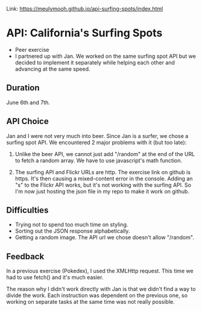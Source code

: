 Link: https://meulymooh.github.io/api-surfing-spots/index.html

# API: California's Surfing Spots

* Peer exercise
* I partnered up with Jan. We worked on the same surfing spot API but we decided to implement it separately while helping each other and advancing at the same speed.

## Duration

June 6th and 7th. 

## API Choice

Jan and I were not very much into beer. Since Jan is a surfer, we chose a surfing spot API. We encountered 2 major problems with it (but too late):

1. Unlike the beer API, we cannot just add "/random" at the end of the URL to fetch a random array. We have to use javascript's math function.

2. The surfing API and Flickr URLs are http. The exercise link on github is https. It's then causing a mixed-content error in the console. Adding an "s" to the Flickr API works, but it's not working with the surfing API. So I'm now just hosting the json file in my repo to make it work on github.

## Difficulties

* Trying not to spend too much time on styling.
* Sorting out the JSON response alphabetically.   
* Getting a random image. The API url we chose doesn't allow "/random".

## Feedback

In a previous exercise (Pokedex), I used the XMLHttp request. This time we had to use fetch() and it's much easier.

The reason why I didn't work directly with Jan is that we didn't find a way to divide the work. Each instruction was dependent on the previous one, so working on separate tasks at the same time was not really possible.